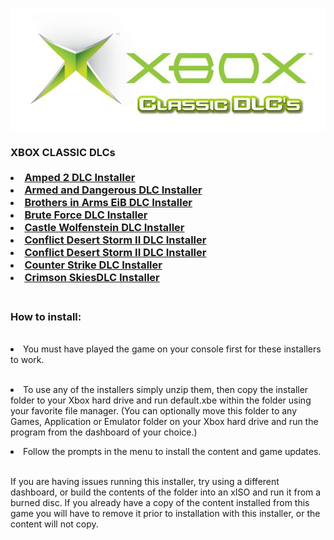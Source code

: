 <img src="https://raw.githubusercontent.com/RAConquista/XBOX360/master/DOCS/Images/Classic.jpg"/></img>

<h3>XBOX CLASSIC DLCs</>
<br>
<br>

<li><a href="http://download.digiex.net/Consoles/Xbox/DLC/DLCInstallers/Amped%202%20DLC.rar"/>Amped 2 DLC Installer</a></li>
<li><a href="http://download.digiex.net/Consoles/Xbox/DLC/DLCInstallers/Armed%20and%20Dangerous%20DLC%20Installer.rar"/>Armed and Dangerous DLC Installer</a></li>
<li><a href="http://download.digiex.net/Consoles/Xbox/DLC/DLCInstallers/Brothers%20in%20Arms%20EiB%20DLC%20Installer.rar"/>Brothers in Arms EiB DLC Installer</a></li>
<li><a href="http://download.digiex.net/Consoles/Xbox/DLC/DLCInstallers/Brute%20Force%20DLC%20Installer.rar"/>Brute Force DLC Installer</a></li>
<li><a href="http://download.digiex.net/Consoles/Xbox/DLC/DLCInstallers/Castle%20Wolfenstein%20DLC%20Installer.rar"/>Castle Wolfenstein DLC Installer</a></li>
<li><a href="http://download.digiex.net/Consoles/Xbox/DLC/DLCInstallers/CDS%20II%20BtB%20DLC%20Installer.rar"/>Conflict Desert Storm II DLC Installer</a></li>
<li><a href="http://download.digiex.net/Consoles/Xbox/DLC/DLCInstallers/CDS%20II%20BtB%20DLC%20Installer.rar"/>Conflict Desert Storm II DLC Installer</a></li>
<li><a href="http://download.digiex.net/Consoles/Xbox/DLC/DLCInstallers/Counterstrike%20DLC%20Installer.rar"/>Counter Strike DLC Installer</a></li>
<li><a href="http://download.digiex.net/Consoles/Xbox/DLC/DLCInstallers/Crimson%20Skies%20DLC%20Installer.rar"/>Crimson SkiesDLC Installer</a></li>

<br>
<h3>How to install:</h3>
<br>
<li>You must have played the game on your console first for these installers to work.</li>
<br>
<p align="justify"><li>To use any of the installers simply unzip them, then copy the installer folder to your Xbox hard drive and run default.xbe within the folder using your favorite file manager. (You can optionally move this folder to any Games, Application or Emulator folder on your Xbox hard drive and run the program from the dashboard of your choice.)</li></p>
<li>Follow the prompts in the menu to install the content and game updates.</li>
<br>
<p>If you are having issues running this installer, try using a different dashboard, or build the contents of the folder into    an xISO and run it from a burned disc.
   If you already have a copy of the content installed from this game you will have to remove it prior to installation with      this installer, or the content will not copy.</p>


